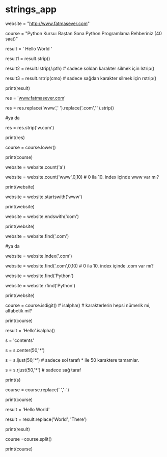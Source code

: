 # strings_app

website = "http://www.fatmasever.com"

course = "Python Kursu: Baştan Sona Python Programlama Rehberiniz (40 saat)"

result = '    Hello World  '

result1 = result.strip()

result2 = result.lstrip(/:pth)  # sadece soldan karakter silmek için lstrip()

result3 = result.rstrip(cmo)  # sadece sağdan karakter silmek için rstrip()

print(result)


res = 'www.fatmasever.com'

res = res.replace('www.','    ').replace('.com','    ').strip()

#ya da

res = res.strip('w.com')

print(res)


course = course.lower()

print(course)


website = website.count('a')

website = website.count('www',0,10)   # 0 ila 10. index içinde www var mı?

print(website)

website = website.startswith('www')

print(website)

website = website.endswith('com')

print(website)

website = website.find('.com')

#ya da

website = website.index('.com')

website = website.find('.com',0,10)  # 0 ila 10. index içinde .com var mı?

website = website.find('Python')

website = website.rfind('Python')

print(website)

course = course.isdigit()  # isalpha() # karakterlerin hepsi nümerik mi, alfabetik mi?

print(course)

result = 'Hello'.isalpha()


s = 'contents'

s = s.center(50,'*')

s = s.ljust(50,'*')   # sadece sol tarafı * ile 50 karaktere tamamlar.

s = s.rjust(50,'*')   # sadece sağ taraf

print(s)

course = course.replace(' ','-')

print(course)

result = 'Hello World'

result = result.replace('World', 'There')

print(result)


course =course.split()

print(course)
